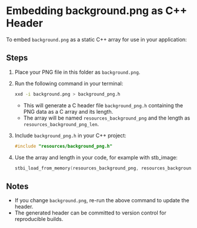 # Embedding background.png as C++ Header

To embed `background.png` as a static C++ array for use in your application:

## Steps

1. Place your PNG file in this folder as `background.png`.
2. Run the following command in your terminal:

   ```sh
   xxd -i background.png > background_png.h
   ```

   - This will generate a C header file `background_png.h` containing the PNG data as a C array and its length.
   - The array will be named `resources_background_png` and the length as `resources_background_png_len`.

3. Include `background_png.h` in your C++ project:

   ```cpp
   #include "resources/background_png.h"
   ```

4. Use the array and length in your code, for example with stb_image:

   ```cpp
   stbi_load_from_memory(resources_background_png, resources_background_png_len, ...);
   ```

## Notes
- If you change `background.png`, re-run the above command to update the header.
- The generated header can be committed to version control for reproducible builds.

